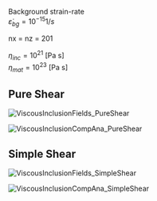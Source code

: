 
Background strain-rate <br>
$\dot{\varepsilon}_{bg} = 10^{-15} 1/s$

nx = nz = 201 <br>

$\eta_{inc} = 10^{21}$ [Pa s] <br>
$\eta_{mat} = 10^{23}$ [Pa s] <br>

## Pure Shear <br>
![ViscousInclusionFields_PureShear](https://github.com/LukasFuchs/FDCSGm/assets/25866942/cd39d4ee-4a5a-4ce8-93dd-0961baba62c3)

![ViscousInclusionCompAna_PureShear](https://github.com/LukasFuchs/FDCSGm/assets/25866942/e13fdff3-522c-4545-9d62-fea1bf1888db)

## Simple Shear <br>
![ViscousInclusionFields_SimpleShear](https://github.com/LukasFuchs/FDCSGm/assets/25866942/541fff64-28bf-42de-b7e9-fef9efc10d0d)

![ViscousInclusionCompAna_SimpleShear](https://github.com/LukasFuchs/FDCSGm/assets/25866942/e087915d-6771-4819-9bc7-0bc915230e90)
